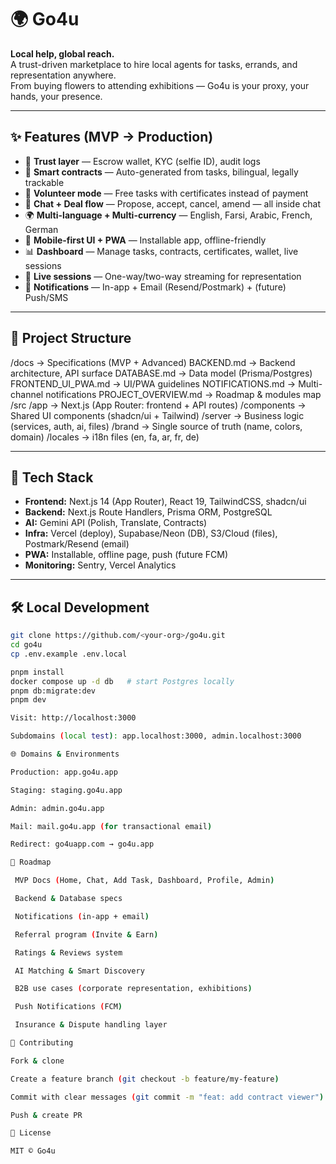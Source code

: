 # 🌍 Go4u

**Local help, global reach.**  
A trust-driven marketplace to hire local agents for tasks, errands, and representation anywhere.  
From buying flowers to attending exhibitions — Go4u is your proxy, your hands, your presence.

---

## ✨ Features (MVP → Production)
- 🔐 **Trust layer** — Escrow wallet, KYC (selfie ID), audit logs  
- 📄 **Smart contracts** — Auto-generated from tasks, bilingual, legally trackable  
- 🏅 **Volunteer mode** — Free tasks with certificates instead of payment  
- 💬 **Chat + Deal flow** — Propose, accept, cancel, amend — all inside chat  
- 🌍 **Multi-language + Multi-currency** — English, Farsi, Arabic, French, German  
- 📱 **Mobile-first UI + PWA** — Installable app, offline-friendly  
- 📊 **Dashboard** — Manage tasks, contracts, certificates, wallet, live sessions  
- 🎥 **Live sessions** — One-way/two-way streaming for representation  
- 🔔 **Notifications** — In-app + Email (Resend/Postmark) + (future) Push/SMS  

---

## 📂 Project Structure

/docs → Specifications (MVP + Advanced)
BACKEND.md → Backend architecture, API surface
DATABASE.md → Data model (Prisma/Postgres)
FRONTEND_UI_PWA.md → UI/PWA guidelines
NOTIFICATIONS.md → Multi-channel notifications
PROJECT_OVERVIEW.md → Roadmap & modules map
/src
/app → Next.js (App Router: frontend + API routes)
/components → Shared UI components (shadcn/ui + Tailwind)
/server → Business logic (services, auth, ai, files)
/brand → Single source of truth (name, colors, domain)
/locales → i18n files (en, fa, ar, fr, de)



---

## 🚀 Tech Stack
- **Frontend:** Next.js 14 (App Router), React 19, TailwindCSS, shadcn/ui  
- **Backend:** Next.js Route Handlers, Prisma ORM, PostgreSQL  
- **AI:** Gemini API (Polish, Translate, Contracts)  
- **Infra:** Vercel (deploy), Supabase/Neon (DB), S3/Cloud (files), Postmark/Resend (email)  
- **PWA:** Installable, offline page, push (future FCM)  
- **Monitoring:** Sentry, Vercel Analytics  

---

## 🛠 Local Development
```bash
git clone https://github.com/<your-org>/go4u.git
cd go4u
cp .env.example .env.local

pnpm install
docker compose up -d db   # start Postgres locally
pnpm db:migrate:dev
pnpm dev

Visit: http://localhost:3000

Subdomains (local test): app.localhost:3000, admin.localhost:3000

🌐 Domains & Environments

Production: app.go4u.app

Staging: staging.go4u.app

Admin: admin.go4u.app

Mail: mail.go4u.app (for transactional email)

Redirect: go4uapp.com → go4u.app

📌 Roadmap

 MVP Docs (Home, Chat, Add Task, Dashboard, Profile, Admin)

 Backend & Database specs

 Notifications (in-app + email)

 Referral program (Invite & Earn)

 Ratings & Reviews system

 AI Matching & Smart Discovery

 B2B use cases (corporate representation, exhibitions)

 Push Notifications (FCM)

 Insurance & Dispute handling layer

🤝 Contributing

Fork & clone

Create a feature branch (git checkout -b feature/my-feature)

Commit with clear messages (git commit -m "feat: add contract viewer")

Push & create PR

📄 License

MIT © Go4u


